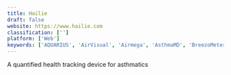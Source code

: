 ```yaml
---
title: Hailie
draft: false 
website: https://www.hailie.com
classification: ['']
platform: ['Web']
keywords: ['AQUARIUS', 'AirVisual', 'Airmega', 'AsthmaMD', 'BreezoMeter', 'Callergy', 'Cloud 15', 'Dark Sky for Web', 'Enviro Data', 'Flow by Plume Labs', 'Fresh Air', 'Groma', 'MicroBot Sense', 'My Skin Track UV', 'Safety 360', 'Scanoma', 'Shelf Engine', 'Skytrust', 'Tinyclouds', 'Weather Underground', 'WeatherWheel', 'iManage Informed']
---
```

A quantified health tracking device for asthmatics